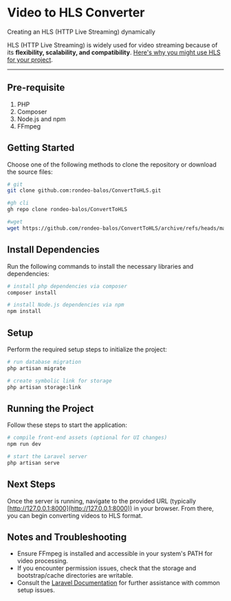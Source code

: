 # Video to HLS Converter

Creating an HLS (HTTP Live Streaming) dynamically

HLS (HTTP Live Streaming) is widely used for video streaming because of its **flexibility, scalability, and compatibility**. [Here's why you might use HLS for your project](HLS.md).

---

## Pre-requisite

1. PHP
2. Composer
3. Node.js and npm
4. FFmpeg

## Getting Started

Choose one of the following methods to clone the repository or download the source files:
``` bash
# git
git clone github.com:rondeo-balos/ConvertToHLS.git

#gh cli
gh repo clone rondeo-balos/ConvertToHLS

#wget
wget https://github.com/rondeo-balos/ConvertToHLS/archive/refs/heads/main.zip
```

## Install Dependencies

Run the following commands to install the necessary libraries and dependencies:
``` bash
# install php dependencies via composer
composer install

# install Node.js dependencies via npm
npm install
```

## Setup

Perform the required setup steps to initialize the project:
``` bash
# run database migration
php artisan migrate

# create symbolic link for storage
php artisan storage:link
```

## Running the Project

Follow these steps to start the application:
``` bash
# compile front-end assets (optional for UI changes)
npm run dev

# start the Laravel server
php artisan serve
```

## Next Steps

Once the server is running, navigate to the provided URL (typically [http://127.0.0.1:8000](http://127.0.0.1:8000)) in your browser. From there, you can begin converting videos to HLS format.

## Notes and Troubleshooting

- Ensure FFmpeg is installed and accessible in your system's PATH for video processing.
- If you encounter permission issues, check that the storage and bootstrap/cache directories are writable.
- Consult the [Laravel Documentation](https://laravel.com/docs) for further assistance with common setup issues.